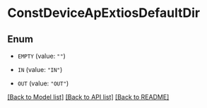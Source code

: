 # ConstDeviceApExtiosDefaultDir

## Enum


* `EMPTY` (value: `""`)

* `IN` (value: `"IN"`)

* `OUT` (value: `"OUT"`)


[[Back to Model list]](../README.md#documentation-for-models) [[Back to API list]](../README.md#documentation-for-api-endpoints) [[Back to README]](../README.md)


